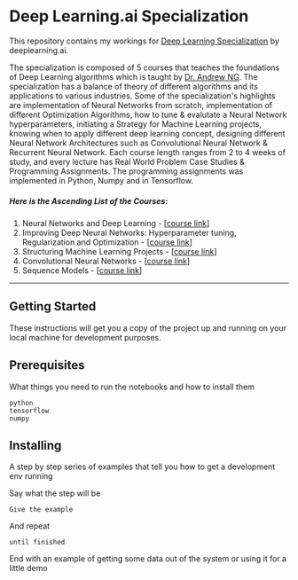 # Deep Learning.ai Specialization
This repository contains my workings for [Deep Learning Specialization](https://www.coursera.org/specializations/deep-learning) by deeplearning.ai.

The specialization is composed of 5 courses that teaches the foundations of Deep Learning algorithms which is taught by [Dr. Andrew NG](https://en.wikipedia.org/wiki/Andrew_Ng). The specialization has a balance of theory of different algorithms and its applications to various industries. Some of the specialization's highlights are implementation of Neural Networks from scratch, implementation of different Optimization Algorithms, how to tune & evalutate a Neural Network hyperparameters, initiating a Strategy for Machine Learning projects, knowing when to apply different deep learning concept, designing different Neural Network Architectures such as Convolutional Neural Network & Recurrent Neural Network. Each course length ranges from 2 to 4 weeks of study, and every lecture has Real World Problem Case Studies & Programming Assignments. The programming assignments was implemented in Python, Numpy and in Tensorflow.

##### Here is the Ascending List of the Courses:

1. Neural Networks and Deep Learning - [[course link](https://www.coursera.org/learn/neural-networks-deep-learning?specialization=deep-learning)]
2. Improving Deep Neural Networks: Hyperparameter tuning, Regularization and Optimization - [[course link](https://www.coursera.org/learn/deep-neural-network?specialization=deep-learning)]
3. Structuring Machine Learning Projects - [[course link](https://www.coursera.org/learn/machine-learning-projects?specialization=deep-learning)]
4. Convolutional Neural Networks - [[course link](https://www.coursera.org/learn/convolutional-neural-networks?specialization=deep-learning)]
5. Sequence Models - [[course link](https://www.coursera.org/learn/nlp-sequence-models)]

---
## Getting Started
These instructions will get you a copy of the project up and running on your local machine for development purposes.

## Prerequisites
What things you need to run the notebooks and how to install them
```
python
tensorflow
numpy
```

## Installing

A step by step series of examples that tell you how to get a development env running

Say what the step will be

```
Give the example
```

And repeat

```
until finished
```

End with an example of getting some data out of the system or using it for a little demo

